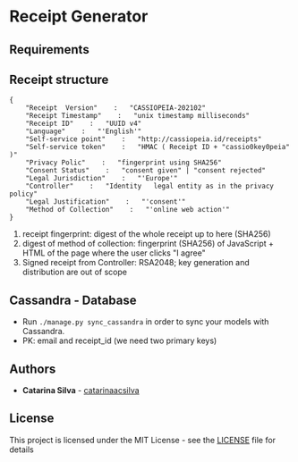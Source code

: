 # Receipt Generator



## Requirements


## Receipt structure

```
{
    "Receipt  Version"    :   "CASSIOPEIA-202102"
    "Receipt Timestamp"    :   "unix timestamp milliseconds"
    "Receipt ID"    :   "UUID v4"
    "Language"    :   "'English'"
    "Self-service point"    :   "http://cassiopeia.id/receipts"
    "Self-service token"    :   "HMAC ( Receipt ID + "cassio0key0peia" )"
    "Privacy Polic"    :   "fingerprint	using SHA256"
    "Consent Status"    :   "consent given" | "consent rejected"
    "Legal Jurisdiction"    :   "'Europe'"
    "Controller"    :   "Identity	legal entity as in the privacy policy"
    "Legal Justification"    :   "'consent'"
    "Method of Collection"    :   "'online web action'"
}
```

1. receipt fingerprint:	digest of the whole receipt up to here (SHA256)
2. digest of method of collection: fingerprint (SHA256) of JavaScript + HTML of the page where the user clicks "I agree"
3. Signed receipt from Controller: RSA2048; key generation and distribution are out of scope


## Cassandra - Database

- Run `./manage.py sync_cassandra` in order to sync your models with Cassandra.
- PK: email and receipt_id (we need two primary keys)

## Authors

* **Catarina Silva** - [catarinaacsilva](https://github.com/catarinaacsilva)

## License

This project is licensed under the MIT License - see the [LICENSE](LICENSE) file for details